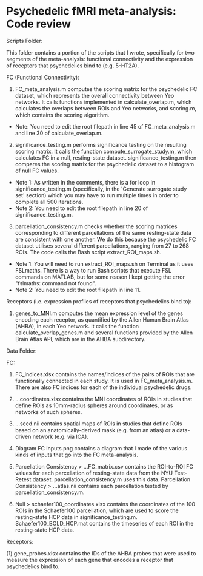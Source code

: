 # Psychedelic fMRI meta-analysis: Code review

Scripts Folder:

This folder contains a portion of the scripts that I wrote, specifically for two segments of the meta-analysis: functional connectivity and the expression of receptors that psychedelics bind to (e.g. 5-HT2A). 

FC (Functional Connectivity):

1. FC_meta_analysis.m computes the scoring matrix for the psychedelic FC dataset, which represents the overall connectivity between Yeo networks. It calls functions implemented in calculate_overlap.m, which calculates the overlaps between ROIs and Yeo networks, and scoring.m, which contains the scoring algorithm.
- Note: You need to edit the root filepath in line 45 of FC_meta_analysis.m and line 30 of calculate_overlap.m. 

2. significance_testing.m performs significance testing on the resulting scoring matrix. It calls the function compute_surrogate_study.m, which calculates FC in a null, resting-state dataset. significance_testing.m then compares the scoring matrix for the psychedelic dataset to a histogram of null FC values.
- Note 1: As written in the comments, there is a for loop in significance_testing.m (specifically, in the 'Generate surrogate study set' section) which you may have to run multiple times in order to complete all 500 iterations.
- Note 2: You need to edit the root filepath in line 20 of significance_testing.m.

3. parcellation_consistency.m checks whether the scoring matrices corresponding to different parcellations of the same resting-state data are consistent with one another. We do this because the psychedelic FC dataset utilises several different parcellations, ranging from 27 to 268 ROIs. The code calls the Bash script extract_ROI_maps.sh.
- Note 1: You will need to run extract_ROI_maps.sh on Terminal as it uses FSLmaths. There is a way to run Bash scripts that execute FSL commands on MATLAB, but for some reason I kept getting the error "fslmaths: command not found".
- Note 2: You need to edit the root filepath in line 11.

Receptors (i.e. expression profiles of receptors that psychedelics bind to):

1. genes_to_MNI.m computes the mean expression level of the genes encoding each receptor, as quantified by the Allen Human Brain Atlas (AHBA), in each Yeo network. It calls the function calculate_overlap_genes.m and several functions provided by the Allen Brain Atlas API, which are in the AHBA subdirectory.


Data Folder:

FC:

1. FC_indices.xlsx contains the names/indices of the pairs of ROIs that are functionally connected in each study. It is used in FC_meta_analysis.m. There are also FC indices for each of the individual psychedelic drugs.

2. ...coordinates.xlsx contains the MNI coordinates of ROIs in studies that define ROIs as 10mm-radius spheres around coordinates, or as networks of such spheres.

3. ...seed.nii contains spatial maps of ROIs in studies that define ROIs based on an anatomically-derived mask (e.g. from an atlas) or a data-driven network (e.g. via ICA). 

4. Diagram FC inputs.png contains a diagram that I made of the various kinds of inputs that go into the FC meta-analysis.

5. Parcellation Consistency > ...FC_matrix.csv contains the ROI-to-ROI FC values for each parcellation of resting-state data from the NYU Test-Retest dataset. parcellation_consistency.m uses this data. Parcellation Consistency > ...atlas.nii contains each parcellation tested by parcellation_consistency.m.

6. Null > schaefer100_coordinates.xlsx contains the coordinates of the 100 ROIs in the Schaefer100 parcellation, which are used to score the resting-state HCP data in significance_testing.m. Schaefer100_BOLD_HCP.mat contains the timeseries of each ROI in the resting-state HCP data.

Receptors:

(1) gene_probes.xlsx contains the IDs of the AHBA probes that were used to measure the expression of each gene that encodes a receptor that psychedelics bind to.


